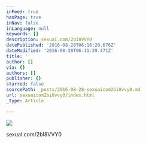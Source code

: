 ```yaml
---
inFeed: true
hasPage: true
inNav: false
inLanguage: null
keywords: []
description: sexuaI.com/2bI8VVY0
datePublished: '2016-08-28T06:16:20.676Z'
dateModified: '2016-08-28T06:11:39.471Z'
title: ''
author: []
via: {}
authors: []
publisher: {}
starred: false
sourcePath: _posts/2016-08-28-sexuaicom2bi8vvy0.md
url: sexuaicom2bi8vvy0/index.html
_type: Article

---
```

![](https://the-grid-user-content.s3-us-west-2.amazonaws.com/291ceb34-171b-4a76-a014-3c34f8790783.jpg)

sexuaI.com/2bI8VVY0